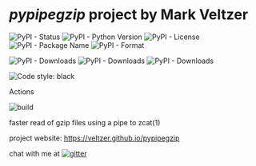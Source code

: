 
# *pypipegzip* project by Mark Veltzer

![PyPI - Status](https://img.shields.io/pypi/status/pypipegzip)
![PyPI - Python Version](https://img.shields.io/pypi/pyversions/pypipegzip)
![PyPI - License](https://img.shields.io/pypi/l/pypipegzip)
![PyPI - Package Name](https://img.shields.io/pypi/v/pypipegzip)
![PyPI - Format](https://img.shields.io/pypi/format/pypipegzip)

![PyPI - Downloads](https://img.shields.io/pypi/dd/pypipegzip)
![PyPI - Downloads](https://img.shields.io/pypi/dw/pypipegzip)
![PyPI - Downloads](https://img.shields.io/pypi/dm/pypipegzip)

![Code style: black](https://img.shields.io/badge/code%20style-black-000000.svg)


Actions

![build](https://github.com/veltzer/pypipegzip/workflows/build/badge.svg)

faster read of gzip files using a pipe to zcat(1)

project website: https://veltzer.github.io/pypipegzip

chat with me at [![gitter](https://badges.gitter.im/Join%20Chat.svg)](https://gitter.im/veltzer/mark.veltzer)


